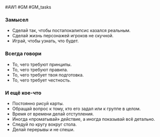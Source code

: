 #AW1 #GM #GM_tasks 
### Замысел 
- Сделай так, чтобы постапокалипсис казался реальным.
- Сделай жизнь персонажей игроков не скучной.
- Играй, чтобы узнать, что будет.

### Всегда говори 
- То, чего требуют принципы.
- То, чего требуют правила.
- То, чего требует твоя подготовка.
- То, чего требует честность.

### И ещё кое-что 
- Постоянно рисуй карты.
- Обращай вопрос к тому, кто его задал или к группе в целом.
- Время от времени делай отступления.
- Иногда «проматывай» действие, а иногда показывай всё детально.
- Следуй по кругу вокруг стола.
- Делай перерывы и не спеши.